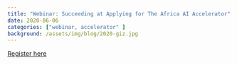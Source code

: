 ```yaml
---
title: "Webinar: Succeeding at Applying for The Africa AI Accelerator"
date: 2020-06-06
categories: ["webinar, accelerator" ]
background: /assets/img/blog/2020-giz.jpg
---
```



[Register here](https://bit.ly/aia_acc)

